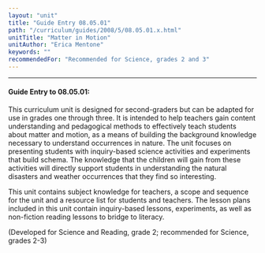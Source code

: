```yaml
---
layout: "unit"
title: "Guide Entry 08.05.01"
path: "/curriculum/guides/2008/5/08.05.01.x.html"
unitTitle: "Matter in Motion"
unitAuthor: "Erica Mentone"
keywords: ""
recommendedFor: "Recommended for Science, grades 2 and 3"
---
```

<body>
<hr/>
<h4>
Guide Entry to 08.05.01:
</h4>
<p>
This curriculum unit is designed for second-graders but can be adapted for use in grades one through three. It is intended to help teachers gain content understanding and pedagogical methods to effectively teach students about matter and motion, as a means of building the background knowledge necessary to understand occurrences in nature. The unit focuses on presenting students with inquiry-based science activities and experiments that build schema. The knowledge that the children will gain from these activities will directly support students in understanding the natural disasters and weather occurrences that they find so interesting.
</p>
<p>
This unit contains subject knowledge for teachers, a scope and sequence for the unit and a resource list for students and teachers. The lesson plans included in this unit contain inquiry-based lessons, experiments, as well as non-fiction reading lessons to bridge to literacy.
</p>
<p>
(Developed for Science and Reading, grade 2; recommended for Science, grades 2-3)
</p>
</body>

